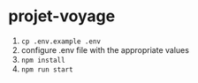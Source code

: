 # projet-voyage

1. `cp .env.example .env`
2. configure .env file with the appropriate values
3. `npm install`
4. `npm run start`
